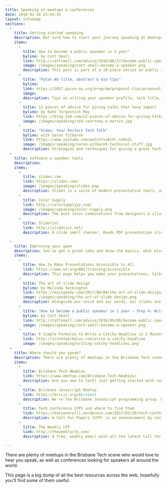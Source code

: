 ```yaml
---
title: Speaking at meetups & conferences
date: 2018-01-26 23:54:15
layout: infodump
sections:
  -
    title: Getting started speaking
    description: Not sure how to start your journey speaking at meetups? Check out these resources to kick-start your speaking adventure!
    items:
      -
        title: How to become a public speaker in 1 year"
        byline: by Catt Small
        link: http://cattsmall.com/advice/2016/06/27/become-public-speaker-1.html
        image: /images/speaking/catt-small-become-a-speaker.png
        description: This post is part of a 10-piece series on public speaking.
      -
        title: "PyCon AU title, abstract & bio tips"
        byline:
        link: https://2017.pycon-au.org/program/proposal-tips/proposal-tips-part-two/
        image:
        description: Tips on writing your speaker profile, talk title, abstract & target audience.
      -
        title: 12 pieces of advice for giving talks that have impact
        byline: by Kate Torgovnick May
        link: https://blog.ted.com/12-pieces-of-advice-for-giving-talks-that-have-impact/
        image: /images/speaking/ted-courtney-e-martin.jpg
      -
        title: "Video: Your Perfect Tech Talk"
        byline: with Saron Yitbarek
        link: https://www.youtube.com/watch?v=AzVr_nsKoZs
        image: /images/speaking/saron-yitbarek-technical-stuff.jpg
        description: Strategies and techniques for giving a great tech talk.
  -
    title: Software & speaker tools
    description:
    items:
      -
        title: slides.com
        link: https://slides.com/
        image: /images/speaking/slides.png
        description: Slides is a suite of modern presentation tools, available right from your browser. Unlike PowerPoint, there's no need to download anything.
      -
        title: Color Supply
        link: http://colorsupplyyy.com/
        image: /images/speaking/color-supply.png
        description: The best color combinations from designers & illustrators around the world.
      -
        title: Slidelint
        link: http://slidelint.net/
        description: A slide smell checker. Reads PDF presentation slides, checks common problems and outputs summary report on the problems.

  -
    title: Improving your game
    description: You've got a great idea and know the basics, what else can you do to make your presentations really awesome?
    items:
      -
        title: How to Make Presentations Accessible to All
        link: https://www.w3.org/WAI/training/accessible
        description: This page helps you make your presentations, talks, meetings, and training accessible to all of your potential audience, including people with disabilities and others.
      -
        title: The art of slide design
        byline: by Melinda Seckington
        link: https://missgeeky.com/2017/08/04/the-art-of-slide-design/
        image: /images/speaking/the-art-of-slide-design.png
        description: Alongside our voice and our words, our slides are the most important instrument in our presenter’s toolbox. And we should learn to use them as effectively as we can.
      -
        title: "How to become a public speaker in 1 year – Step 4: Write proposals"
        byline: by Catt Small
        link: http://cattsmall.com/advice/2016/09/06/become-public-speaker-4.html
        image: /images/speaking/catt-small-become-a-speaker.png
      -
        title: 6 Simple Formulas to Write a Catchy Headline in 2 Minutes
        link: http://intnetworkplus.com/write-a-catchy-headline
        image: /images/speaking/writing-catchy-headlines.png
  -
    title: Where should you speak?
    description: There are plenty of meetups in the Brisbane Tech scene who would love to hear you speak, but you can also apply to speak internationally. Here are a handful of friendly meetups that might be good to practice your talk, as well as info on finding CFPs elsewhere.
    items:
      -
        title: Brisbane Tech Newbies
        link: https://www.meetup.com/Brisbane-Tech-Newbies/
        description: Are you new to tech? Just getting started with coding? Dreaming of being a developer, or just having fun making websites? Then this is the meet-up for you!
      -
        title: Brisbane Javascript Meetup
        link: https://brisjs.org/#present
        description: We're the Brisbane JavaScript programming group. We present technical talks on the first Monday of every month, and have periodic networking events between.
      -
        title: Tech conference CFPS and where to find them
        link: https://kencenerelli.wordpress.com/2017/02/20/tech-conference-cfps-where-to-find-them/
        description: A Call For Papers (CFP) is an announcement by conference organizers that they are ready to receive presentation submissions.
      -
        title: The Weekly CFP
        link: http://theweeklycfp.com/
        description: A free, weekly email with all the latest Call for Proposals. We'll highlight our favourites, note what's new and what's closing, and perhaps even include some tips.

---
```

There are plenty of meetups in the Brisbane Tech scene who would love to hear you speak, as well as conferences looking for speakers all around the world.

This page is a big dump of all the best resources across the web, hopefully you'll find some of them useful.
